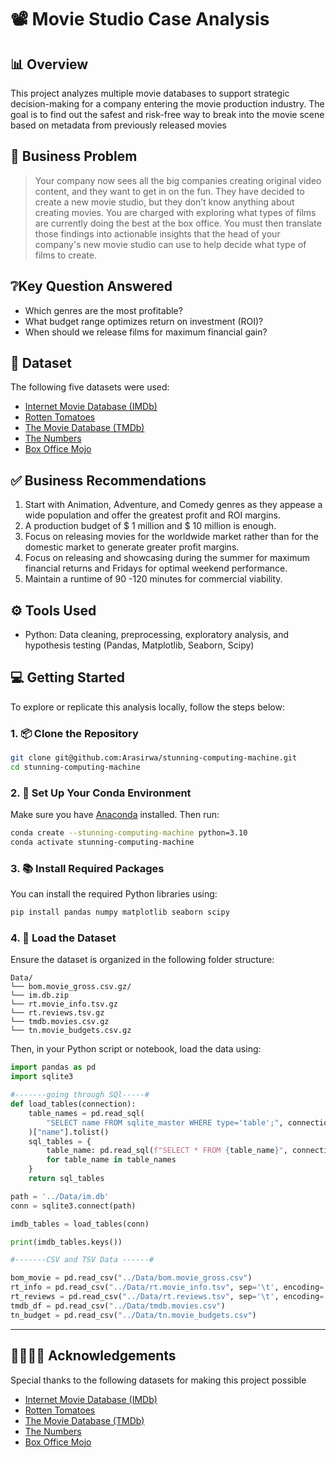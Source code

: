 # 📽️ Movie Studio Case Analysis
## 📊 Overview
This project analyzes multiple movie databases to support strategic decision-making for a company entering the movie production industry. The goal is to find out the safest and risk-free way to break into the movie scene based on metadata from previously released movies

## 🧠 Business Problem
> Your company now sees all the big companies creating original video content, and they want to get in on the fun. They have decided to create a new movie studio, but they don’t know anything about creating movies. You are charged with exploring what types of films are currently doing the best at the box office. You must then translate those findings into actionable insights that the head of your company's new movie studio can use to help decide what type of films to create.
> 
## ❔Key Question Answered
* Which genres are the most profitable?
* What budget range optimizes return on investment (ROI)?
* When should we release films for maximum financial gain?

## 📁 Dataset
The following five datasets were used:
* [Internet Movie Database (IMDb)](https://www.imdb.com/)
* [Rotten Tomatoes](https://www.rottentomatoes.com/)
* [The Movie Database (TMDb)](https://www.themoviedb.org/)
* [The Numbers](https://www.the-numbers.com/)
* [Box Office Mojo](https://www.boxofficemojo.com/)

## ✅ Business Recommendations
1. Start with Animation, Adventure, and Comedy genres as they appease a wide population and offer the greatest profit and ROI margins.
2. A production budget of $ 1 million and $ 10 million is enough.
3. Focus on releasing movies for the worldwide market rather than for the domestic market to generate greater profit margins.
4. Focus on releasing and showcasing during the summer for maximum financial returns and Fridays for optimal weekend performance.
5. Maintain a runtime of 90 -120 minutes for commercial viability.

## ⚙️ Tools Used
- Python: Data cleaning, preprocessing, exploratory analysis, and hypothesis testing (Pandas, Matplotlib, Seaborn, Scipy)

## 💻 Getting Started

To explore or replicate this analysis locally, follow the steps below:

### 1. 📦 Clone the Repository

```bash
git clone git@github.com:Arasirwa/stunning-computing-machine.git
cd stunning-computing-machine
```

### 2. 🐍 Set Up Your Conda Environment

Make sure you have [Anaconda](https://www.anaconda.com/) installed. Then run:

```bash
conda create --stunning-computing-machine python=3.10
conda activate stunning-computing-machine
```

### 3. 📚 Install Required Packages

You can install the required Python libraries using:

```bash
pip install pandas numpy matplotlib seaborn scipy
```

### 4. 📁 Load the Dataset

Ensure the dataset is organized in the following folder structure:

```
Data/
└── bom.movie_gross.csv.gz/
└── im.db.zip
└── rt.movie_info.tsv.gz
└── rt.reviews.tsv.gz
└── tmdb.movies.csv.gz
└── tn.movie_budgets.csv.gz
```

Then, in your Python script or notebook, load the data using:

```python
import pandas as pd
import sqlite3

#-------going through SQl-----#
def load_tables(connection):
    table_names = pd.read_sql(
        "SELECT name FROM sqlite_master WHERE type='table';", connection
    )["name"].tolist()
    sql_tables = {
        table_name: pd.read_sql(f"SELECT * FROM {table_name}", connection)
        for table_name in table_names
    }
    return sql_tables

path = '../Data/im.db'
conn = sqlite3.connect(path)

imdb_tables = load_tables(conn)

print(imdb_tables.keys())

#-------CSV and TSV Data ------#

bom_movie = pd.read_csv("../Data/bom.movie_gross.csv")
rt_info = pd.read_csv("../Data/rt.movie_info.tsv", sep='\t', encoding='latin1')
rt_reviews = pd.read_csv("../Data/rt.reviews.tsv", sep='\t', encoding='latin1')
tmdb_df = pd.read_csv("../Data/tmdb.movies.csv")
tn_budget = pd.read_csv("../Data/tn.movie_budgets.csv")
```
---
## 🫱🏽‍🫲🏽 Acknowledgements
Special thanks to the following datasets for making this project possible
* [Internet Movie Database (IMDb)](https://www.imdb.com/)
* [Rotten Tomatoes](https://www.rottentomatoes.com/)
* [The Movie Database (TMDb)](https://www.themoviedb.org/)
* [The Numbers](https://www.the-numbers.com/)
* [Box Office Mojo](https://www.boxofficemojo.com/)
